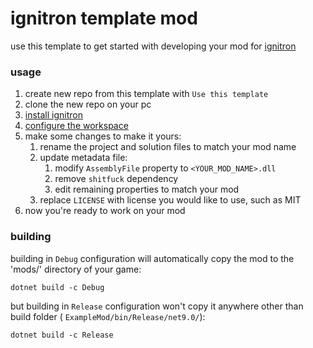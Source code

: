 # ignitron template mod

use this template to get started with developing your mod for [ignitron](https://github.com/danilwhale/ignitron)

### usage

1. create new repo from this template with `Use this template`
2. clone the new repo on your pc
3. [install ignitron](https://github.com/danilwhale/ignitron#installing)
4. [configure the workspace](https://github.com/danilwhale/ignitron#workspace_configuration)
5. make some changes to make it yours:
    1. rename the project and solution files to match your mod name
    2. update metadata file:
        1. modify `AssemblyFile` property to `<YOUR_MOD_NAME>.dll`
        2. remove `shitfuck` dependency
        3. edit remaining properties to match your mod
    3. replace `LICENSE` with license you would like to use, such as MIT
6. now you're ready to work on your mod

### building

building in `Debug` configuration will automatically copy the mod to the 'mods/' directory of your game:

```
dotnet build -c Debug
```

but building in `Release` configuration won't copy it anywhere other than build folder (
`ExampleMod/bin/Release/net9.0/`):

```
dotnet build -c Release
```